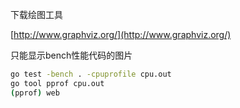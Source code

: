 下载绘图工具

[http://www.graphviz.org/](http://www.graphviz.org/)

只能显示bench性能代码的图片

```bash
go test -bench . -cpuprofile cpu.out
go tool pprof cpu.out
(pprof) web
```